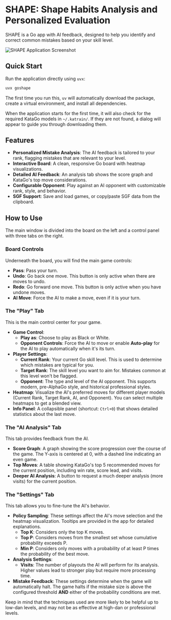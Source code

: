 # SHAPE: Shape Habits Analysis and Personalized Evaluation

SHAPE is a Go app with AI feedback, designed to help you identify and correct common mistakes based on your skill level.

![SHAPE Application Screenshot](assets/screenshot.png)

## Quick Start

Run the application directly using `uvx`:

```bash
uvx goshape
```

The first time you run this, `uv` will automatically download the package, create a virtual environment, and install all dependencies.

When the application starts for the first time, it will also check for the required KataGo models in `~/.katrain/`. If they are not found, a dialog will appear to guide you through downloading them.

## Features

- **Personalized Mistake Analysis**: The AI feedback is tailored to your rank, flagging mistakes that are relevant to your level.
- **Interactive Board**: A clean, responsive Go board with heatmap visualizations.
- **Detailed AI Feedback**: An analysis tab shows the score graph and KataGo's top move considerations.
- **Configurable Opponent**: Play against an AI opponent with customizable rank, style, and behavior.
- **SGF Support**: Save and load games, or copy/paste SGF data from the clipboard.

## How to Use

The main window is divided into the board on the left and a control panel with three tabs on the right.

### Board Controls

Underneath the board, you will find the main game controls:
- **Pass**: Pass your turn.
- **Undo**: Go back one move. This button is only active when there are moves to undo.
- **Redo**: Go forward one move. This button is only active when you have undone moves.
- **AI Move**: Force the AI to make a move, even if it is your turn.

### The "Play" Tab

This is the main control center for your game.

- **Game Control**:
  - **Play as**: Choose to play as Black or White.
  - **Opponent Controls**: Force the AI to move or enable **Auto-play** for the AI to play automatically when it's its turn.
- **Player Settings**:
  - **Current Rank**: Your current Go skill level. This is used to determine which mistakes are typical for you.
  - **Target Rank**: The skill level you want to aim for. Mistakes common at this level won't be flagged.
  - **Opponent**: The type and level of the AI opponent. This supports modern, pre-AlphaGo style, and historical professional styles.
- **Heatmap**: Visualize the AI's preferred moves for different player models (Current Rank, Target Rank, AI, and Opponent). You can select multiple heatmaps to get a blended view.
- **Info Panel**: A collapsible panel (shortcut: `Ctrl+0`) that shows detailed statistics about the last move.

### The "AI Analysis" Tab

This tab provides feedback from the AI.
- **Score Graph**: A graph showing the score progression over the course of the game. The Y-axis is centered at 0, with a dashed line indicating an even game.
- **Top Moves**: A table showing KataGo's top 5 recommended moves for the current position, including win rate, score lead, and visits.
- **Deeper AI Analysis**: A button to request a much deeper analysis (more visits) for the current position.

### The "Settings" Tab

This tab allows you to fine-tune the AI's behavior.

- **Policy Sampling**: These settings affect the AI's move selection and the heatmap visualization. Tooltips are provided in the app for detailed explanations.
  - **Top K**: Considers only the top K moves.
  - **Top P**: Considers moves from the smallest set whose cumulative probability exceeds P.
  - **Min P**: Considers only moves with a probability of at least P times the probability of the best move.
- **Analysis Settings**:
  - **Visits**: The number of playouts the AI will perform for its analysis. Higher values lead to stronger play but require more processing time.
- **Mistake Feedback**: These settings determine when the game will automatically halt. The game halts if the mistake size is above the configured threshold **AND** either of the probability conditions are met.

Keep in mind that the techniques used are more likely to be helpful up to low-dan levels, and may not be as effective at high-dan or professional levels.

